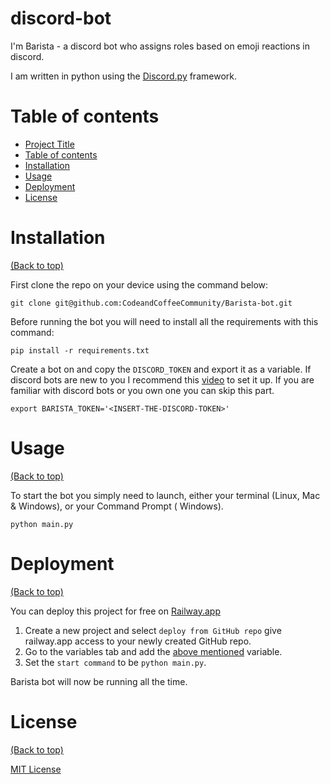 # discord-bot

<!-- Add banner here -->

<!-- Describe your project in brief -->
I'm Barista - a discord bot who assigns roles based on emoji reactions in discord.  
  
  I am written in python using the [Discord.py](https://github.com/Rapptz/discord.py) framework.

# Table of contents

<!-- After you have introduced your project, it is a good idea to add a **Table of contents** or **TOC** as **cool** people say it. This would make it easier for people to navigate through your README and find exactly what they are looking for.

Here is a sample TOC that is actually the TOC for this README. -->

- [Project Title](#project-title)
- [Table of contents](#table-of-contents)
- [Installation](#installation)
- [Usage](#usage)
- [Deployment](#deployment)
- [License](#license)

# Installation
[(Back to top)](#table-of-contents)

First clone the repo on your device using the command below:

```  
git clone git@github.com:CodeandCoffeeCommunity/Barista-bot.git
```

Before running the bot you will need to install all the requirements with this command:

```
pip install -r requirements.txt
```
Create a bot on and copy the `DISCORD_TOKEN` and export it as a variable.
If discord bots are new to you I recommend this [video](https://youtu.be/nW8c7vT6Hl4) to set it up. If you are familiar with discord bots or you own one you can skip this part.
```
export BARISTA_TOKEN='<INSERT-THE-DISCORD-TOKEN>'
```

# Usage
[(Back to top)](#table-of-contents)

To start the bot you simply need to launch, either your terminal (Linux, Mac & Windows), or your Command Prompt (
Windows).


```
python main.py
```

# Deployment
[(Back to top)](#table-of-contents)

You can deploy this project for free on [Railway.app](https://railway.app/)

1. Create a new project and select `deploy from GitHub repo`
    give railway.app access to your newly created GitHub repo.
2. Go to the variables tab and add the [above mentioned](#Installation) variable.
3. Set the `start command` to be `python main.py`.

Barista bot will now be running all the time.


# License
[(Back to top)](#table-of-contents)

[MIT License](https://mit-license.org/)
